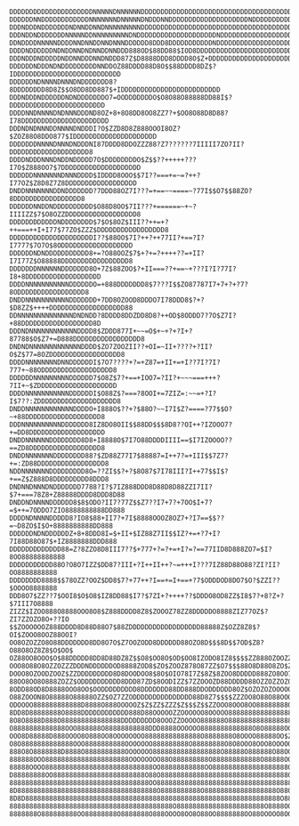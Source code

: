     DDDDDDDDDDDDDDDDDDDDDNNNNNDNNNNNNDDDDDDDDDDDDDDDDDDDDDDDDDDDDDDDDDDDDDDDDDDDDDD8
    DDDDDDNNDDDDDDDDDDDDNNNNNNNDNNNNNDNDDDNNDDDDDDDDDDDDDDDDDDDDNDDDDDDDDDDDDDDDDDDD
    DDDNDDDNDDDDDDDNDNNDDNNDNNNNNNNNNDDDDDDDDDDDDDDDDDDDDDDDDDDDDDDDDDDDDDDDDDDDDDDD
    DDDNDDNDDDDDDDNNNNNDDNNNNNNNNNDNDDDDDDDDDDDDDDDDDDDDNDDDDDDDDDDDDDDDDDDDDDDDDDDD
    DDNDDDDNNNNNDDDDNNDNNDDNNDNNNDDDDDD8DDD8DDDDDDDDDDDNDDDDDDDDDDDDDDDDDDDDDDDDDDDD
    DDDDNDDDDDDNDNDDNNDNDNNDDNNDDD888OD$88DD88$IOD8DDDDDDDDDDDDDDDDDDDDDDDDDDDDDDDDD
    DDDNDDDNDDDDDNDDNNDDDNNDNDDD87Z$D8888DDD8DDDD8O$Z+DDDDDDDDDDDDDDDDDDDDDDDDDDDDDD
    DDDDDDNDDDNDNDDDDDDDDDNNDDOZ88DDDD88D8O$$88DDDD8DZ$?IDDDDDDDDDDDDDDDDDDDDDDDDDDD
    DDDDDDNDNNNNDNNNDNDDDDDDD8?8DDDDDDDD8D8Z$$O8DD8DD887$+IDDDDDDDDDDDDDDDDDDDDDDDDD
    DDDNDDDNDDDDDDNDNDDDDDDDO7=OODDDDDDDO$O8O88O88888DD88I$?DDDDDDDDDDDDDDDDDDDDDDDD
    DDDDNNDNNNNDNDNNNDDDND8OZ+8+8O8DD8OO8ZZ7?+$OO8O88D8D88?I78DDDDDDDDDDDDDDDDDDDDDD
    DDDNDNDNNNDDNNNNDNDDDI?O$ZZD8D8Z888OOOI8OZ?$ZOZ88O8DDO877$IDDDDDDDDDDDDDDDDDDDDD
    DDDDDDDNNNNDNNNDNDDDNI87DDDD8DDOZZZ88?Z7??????7IIIII7ZO7II?DDDDDDDDDDDDDDDDDDDD8
    DDDDNDDDNNNDNDDNDDDDD7O$DDDDDDDDO$Z$$??+++++???I7O$Z888OO7$7DDDDDDDDDDDDDDDDDDDD
    DDDDDDNNNNNNNDNNNDDDD$IDDDD8OOO$$7I??===+=~=?++?I77OZ$Z8D8Z7Z8DDDDDDDDDDDDDDDDDD
    DNDDNNNNNNNDDNDDDDDDD?7DDD88OZ7I???=+==~~====~?77I$$O7$$88ZO?8DDDDDDDDDDDDDDDDD8
    DDDDDDNNDDNDDDDDDDDDD$O88D8OO$7II???+======~+~?IIIIZZ$7$O8OZZDDDDDDDDDDDDDDDDDD8
    DDDDDDDDDDDDNDDDDDDDD$7$O$8OZ$III??++=+?++===++I+I77$77ZO$ZZZ$DDDDDDDDDDDDDDDDD8
    DDDDDDDDDDDDDDDDDDDDDI??$88OO$7I?++?++77II?+==?I?I7777$7O7O$8ODDDDDDDDDDDDDDDDDD
    DDDDDDNDNDDDDDDDDDDD8+=?O88OOZ$7$+?+=?++++??=+II?I7I77Z$O88888DDDDDDDDDDDDDDDDD8
    DDDDDDDNNNNNNDDDDDDD8O+7Z$88ZOO$?+II===??+==~+???I?I?77I?I8+8DDDDDDDDDDDDDDDDDDD
    DDDDNNNNNNNNNNNDDDDDDO=+888DDDDDDD8$7???I$$ZO87787I7+7+?+?7?8ODDDDDDDDDDDDDDDDD8
    DNDDNNNNNNNNNNNDDDDDDD+7DD8OZOOD8DDDO7I78DDD8$?+?$D8ZZ$++++DDDDDDDDDDDDDDDDDDD88
    DDNNNNNNNNNNNNNNDNDNDD?8DDDD8DDZDD8D8?++OD$8ODDD7?7O$Z7I?+88DDDDDDDDDDDDDDDDDD8D
    DDDNDNNNNNNNNNNNNDDDD8$ZDDD877I+~~=O$+~+?+?I+?87788$O$Z7+=D888DDDDDDDDDDDDDDDDD8
    DNDNDNNNNNNNNNNNNNDDDD$ZO7ZOOZII??+OI=~II+????+?II?O$Z$77=8OZDDDDDDDDDDDDDDDDDD8
    DDDDNNNNNNNNDNNDDDDDDI$7O7????+?=+Z87=+II+=+I??7I?7I?777+~88ODDDDDDDDDDDDDDDDDD8
    DDDDDDNNNNNNNNNDDDDDD7$O8Z$7?+==+IOO7=?II?+~~~===+++?7II+~$ZDDDDDDDDDDDDDDDDDDDD
    DDDDNNNNNNNNNNNDDDDDDI$O88Z$?===?8OOI+=7ZIZ=:~~=+?I?I$7??:ZDDDDDDDDDDDDDDDDDDDD8
    DNDDNNNNNNNNNNNNDDDDO+I888O$??+?$88O?~~I7I$Z?====?77$$O?~+88DDDDDDDDDDDDDDDDDDD8
    DDDNNNNNNNNNNDDDDDDD8IZ8DO8OII$$88DD$$$8D8??OI++?IZOOO7?+=DD8DDDDDDDDDDDDDDDDDDD
    DNDDNNNNNNDDDDDDDD8D8+I8888O$7I7O88DDDDIIII==$I7IZOOOO??==ZD8DDDDDDDDDDDDDDDDDD8
    DNDDNNNNNNNDDDDDDDD88?$ZD88Z77I7$88887=I++7?=+III$$7Z7?+=:ZD88DDDDDDDDDDDDDDDDD8
    NDDNNNNNNNDDDDDDDDD8O=??ZI$$?+?$8O87$7I78III?I++77$$I$?+==Z$Z888D8DDDDDDDDD8DDD8
    DNDNNDNNNDNDDDDDDD7788?I?$7IZ888DDD8D88D8D88ZZI7II?$7+===78Z8+Z88888DDDD8DDD8D88
    DNDDNDNNNNDDDDDD8$8$ODO?II7?77Z$$Z7??I7+7?+7OO$I+7?=$++=7ODDO7ZIO8888888888DD888
    DDDDNDNNNNDDDDD8?IO8$88+II7?+7I$8888OOOZ8OZ7+?I7==$$??=~D8ZO$I$O+8888888888DD888
    DDDDDDNDNDDDDDDZ+8+8DDD8I=$+II+$IZ88Z7II$$IZ?+=+?7+I?7I88D88O87$+IZ8888888DDD888
    DDDDDDDDDDDDD88=Z?8ZZO8D8III7??$+777+?=?+=+I?=?==77IID8D888ZO7=$I?8OO88888888888
    DDDDDDDDDDD88O?O8O7IZZ$DD87?III+?I++II++?~=+++I???7IZ88D88O88?ZI?II?OO8888888888
    DDDDDDDD8888$$78OZZ?OOZ$DD8$7?+77++?I==+=I+==+?7$ODDDOD8DO7$O?$ZZI??$OOOO8888888
    DDD8O7$ZZ??7$OOI8$O$O8$IZ8DD88$I7?$7ZI+?++++??$DDDO8OD8ZZ$I8$7?+8?Z+?$7III7O8888
    ZIZZ$IZOO888O8888OOO8O8$Z888DDDD8Z8$ZOOOZ78ZZ8DDDDDO8888ZIZ77OZ$?ZI7ZZOZO8O+??IO
    $$ZOOOOOOZ888DDDD8D88D88O7$88ZDDDDDDDDDDDDDDDDDD88888Z$OZZ8Z8$?OI$ZOOO8OOZ88OOI?
    OO8OZOZZO8O88DDDDDDD8DD8O7O$Z7OOZODD8DDDDDD88OZO8D$$$8D$$7OD$Z8?O88O8OZ8Z8$O$OO$
    OZ88OO8OOO$O$88DDDDD8DD8D88DZ8Z$$O8$OO8O$OD$OO8IZODO8IZ8$$$$ZZ888OZOOZZZ$$$$ZZ7I
    OOO8O88O8OZZOZZZDDDNDDDDDDOD8888ZOD8$ZO$ZOOZ878O87ZZ$O7$$$88O8D88O8ZO$Z$$7$8IZ$8
    DOOO8OZOODZOOZ$ZZDDDDDDDDD8D8DOODOO8$8O$OIO78I7Z$8Z$8ZOO8DDDDD888ZO8OO7O$Z888Z8O
    88OO8OO8O888ZOZZ$ODDDDDDDDDD8DDD87ZD$8OODIZZ$7ZZOOOZD88DDDDD88OZZOZZOZOO8ZZOOO88
    8ODD88OD8D8888OOO8OO$OODDDDDDDDD8DDDDDDD88DD888DDODDDDDD8OZ$OZOZOZOOOOOOO888D7OZ
    O88ZOOON8O88888O88888OZZ$OZ7ZZODDDDDDDDDDDDDDD88D8Z7$$$$ZZZOO8O88O88OOO88888DOZ8
    ODOOOO888888888888D8888O888OOOOOZ$Z$ZZ$ZZZ$Z$$$Z$$ZZOOO8OOO8OO88888888O88888OO88
    8DD8D88888888O8888DDDDDDDDDDDD888D88OOOOOZZOOOOOO8OOOOO8888888888888888888OOOOOO
    8O8O8888D888O888888888888888DDDDDDDDD8OOOZZOOOOO888888O8888888888888888888O8OOO8
    O8888888888888OOO888888O88888888888DDD8888OOOOOO8888888888888O8O88888OOOOOOOOOOO
    OOO8D88888D888OOOO8O888OO8OOOOOOOO88888888888888O8888888O8OOOO88888OO$ZZOOOOZOOO
    O8O8888888888888OOO8888888888OOOOOOO888888888O88888888O8O8OOO8OOO8OOOOOOZOOOOOOO
    888O8O8888888D8888O8888888888OOOOOOO88888888888888888O88888O888888O88OO8OZ8OOOOO
    888888OOO888888888888888888888OOOOOOOO88O888888888O888888888888O88888OOOOOOZOOOO
    88888OOOO888888888888888888888888888OO88888888888OO8888888888888888888OOOOOOOOOO
    D88888888OO88888888888888888888888O88O88888888888888888888888888888888OOOOOOO8O8
    88888888888888888888888888888888888OO8888888888888888888888888888888888OOOO88888
    8D88888888888888888888888888888888888O8888888888O888888888888888888O88O8OO88888O
    8D8D8888888888888888888888888888888888888888888888888888888888888888O88OOO888888
    88888888888888888888888888888888888888888O8888888888888888888888O8888OOOO888O888
    8888888O888888888OO88888888O8888888O888OOOO8OO8O88OO8888888OO88OOOOO8OOOOOO8888O
    
